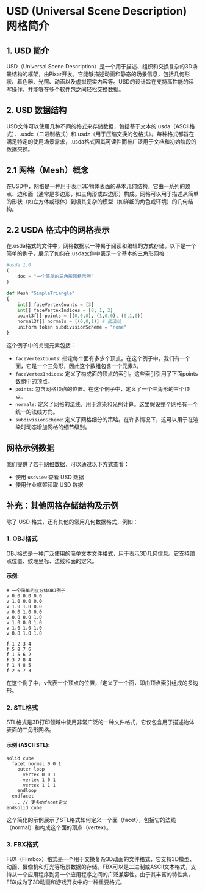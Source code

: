 # USD (Universal Scene Description) 网格简介

## 1. USD 简介

USD（Universal Scene Description）是一个用于描述、组织和交换复杂的3D场景结构的框架，由Pixar开发。它能够描述动画和静态的场景信息，包括几何形状、着色器、光照、动画以及虚拟现实内容等。USD的设计旨在支持高性能的读写操作，并能够在多个软件包之间轻松交换数据。

## 2. USD 数据结构

USD文件可以使用几种不同的格式来存储数据，包括基于文本的.usda（ASCII格式）、.usdc（二进制格式）和.usdz（用于压缩交换的包格式）。每种格式都旨在满足特定的使用场景需求，.usda格式因其可读性而被广泛用于文档和初始阶段的数据交换。

## 2.1 网格（Mesh）概念

在USD中，网格是一种用于表示3D物体表面的基本几何结构。它由一系列的顶点、边和面（通常是多边形，如三角形或四边形）构成。网格可以用于描述从简单的形状（如立方体或球体）到极其复杂的模型（如详细的角色或环境）的几何结构。

## 2.2 USDA 格式中的网格表示

在.usda格式的文件中，网格数据以一种易于阅读和编辑的方式存储。以下是一个简单的例子，展示了如何在.usda文件中表示一个基本的三角形网格：

```python
#usda 1.0
(
    doc = "一个简单的三角形网格示例"
)

def Mesh "SimpleTriangle"
{
    int[] faceVertexCounts = [3]
    int[] faceVertexIndices = [0, 1, 2]
    point3f[] points = [(0,0,0), (1,0,0), (0,1,0)]
    normal3f[] normals = [(0,0,1)] # 面法线
    uniform token subdivisionScheme = "none"
}
```

这个例子中的关键元素包括：

- `faceVertexCounts`: 指定每个面有多少个顶点。在这个例子中，我们有一个面，它是一个三角形，因此这个数组包含一个元素3。
- `faceVertexIndices`: 定义了构成面的顶点的索引。这些索引引用了下面points数组中的顶点。
- `points`: 包含网格顶点的位置。在这个例子中，定义了一个三角形的三个顶点。
- `normals`: 定义了网格的法线，用于渲染和光照计算。这里假设整个网格有一个统一的法线方向。
- `subdivisionScheme`: 定义了网格细分的策略。在许多情况下，这可以用于在渲染时动态增加网格的细节级别。

## 网格示例数据

我们提供了若干[网格数据](../data/meshes/)，可以通过以下方式查看：

- 使用 `usdview` 查看 USD 数据
- 使用作业框架读取 USD 数据

## 补充：其他网格存储结构及示例

除了 USD 格式，还有其他的常用几何数据格式，例如：

### 1. OBJ格式
OBJ格式是一种广泛使用的简单文本文件格式，用于表示3D几何信息。它支持顶点位置、纹理坐标、法线和面的定义。

#### 示例:

```
# 一个简单的立方体OBJ例子
v 0.0 0.0 0.0
v 1.0 0.0 0.0
v 1.0 1.0 0.0
v 0.0 1.0 0.0
v 0.0 0.0 1.0
v 1.0 0.0 1.0
v 1.0 1.0 1.0
v 0.0 1.0 1.0

f 1 2 3 4
f 5 8 7 6
f 1 5 6 2
f 3 7 8 4
f 1 4 8 5
f 2 6 7 3
```

在这个例子中，v代表一个顶点的位置，f定义了一个面，即由顶点索引组成的多边形。

### 2. STL格式

STL格式是3D打印领域中使用非常广泛的一种文件格式，它仅包含用于描述物体表面的三角形网格。

#### 示例 (ASCII STL):

```
solid cube
  facet normal 0 0 1
    outer loop
      vertex 0 0 1
      vertex 1 0 1
      vertex 1 1 1
    endloop
  endfacet
  ... // 更多的facet定义
endsolid cube
```

这个简化的示例展示了STL格式如何定义一个面（facet），包括它的法线（normal）和构成这个面的顶点（vertex）。

### 3. FBX格式

FBX（Filmbox）格式是一个用于交换复杂3D动画的文件格式，它支持3D模型、动画、摄像机和灯光等场景数据的存储。FBX可以是二进制或ASCII文本格式，支持从一个应用程序到另一个应用程序之间的广泛兼容性。由于其丰富的特性集，FBX成为了3D动画和游戏开发中的一种重要格式。

